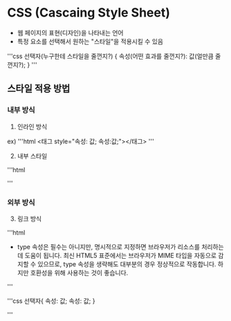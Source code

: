 # CSS (Cascaing Style Sheet)

- 웹 페이지의 표현(디자인)을 나타내는 언어
- 특정 요소를 선택해서 원하는 "스타일"을 적용시킬 수 있음

'''css
선택자(누구한테 스타일을 줄껀지?) {
속성(어떤 효과를 줄껀지?): 값(얼만큼 줄껀지?);
}
'''

## 스타일 적용 방법

### 내부 방식

1. 인라인 방식

ex)
'''html
<태그 style="속성: 값; 속성:값;"></태그>
'''

2. 내부 스타일

'''html

<head>
<style>
    선택자 {
        속성: 값;
        속성: 값;
    }
</style>
</head>
'''

### 외부 방식

3. 링크 방식

'''html

<head>
<link rel="stylesheet" type="text/css" href="style.css" />

- type 속성은 필수는 아니지만, 명시적으로 지정하면 브라우저가 리소스를 처리하는 데 도움이 됩니다. 최신 HTML5 표준에서는 브라우저가 MIME 타입을 자동으로 감지할 수 있으므로, type 속성을 생략해도 대부분의 경우 정상적으로 작동합니다. 하지만 호환성을 위해 사용하는 것이 좋습니다.

</head>
'''

'''css
선택자{
속성: 값;
속성: 값;
}

'''
